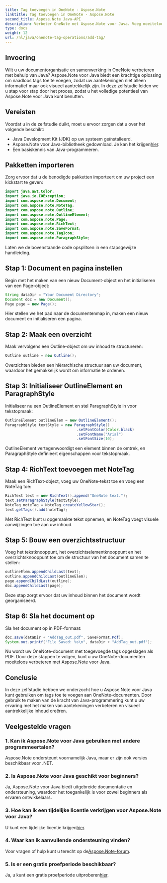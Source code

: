 ```yaml
---
title: Tag toevoegen in OneNote - Aspose.Note
linktitle: Tag toevoegen in OneNote - Aspose.Note
second_title: Aspose.Note Java-API
description: Verbeter OneNote met Aspose.Note voor Java. Voeg moeiteloos tags toe met behulp van onze stapsgewijze handleiding. Verbeter nu de organisatie en samenwerking!
type: docs
weight: 12
url: /nl/java/onenote-tag-operations/add-tag/
---
```

## Invoering
Wilt u uw documentorganisatie en samenwerking in OneNote verbeteren met behulp van Java? Aspose.Note voor Java biedt een krachtige oplossing om naadloos tags toe te voegen, zodat uw aantekeningen niet alleen informatief maar ook visueel aantrekkelijk zijn. In deze zelfstudie leiden we u stap voor stap door het proces, zodat u het volledige potentieel van Aspose.Note voor Java kunt benutten.
## Vereisten
Voordat u in de zelfstudie duikt, moet u ervoor zorgen dat u over het volgende beschikt:
- Java Development Kit (JDK) op uw systeem geïnstalleerd.
-  Aspose.Note voor Java-bibliotheek gedownload. Je kan het krijgen[hier](https://releases.aspose.com/note/java/).
- Een basiskennis van Java-programmeren.
## Pakketten importeren
Zorg ervoor dat u de benodigde pakketten importeert om uw project een kickstart te geven:
```java
import java.awt.Color;
import java.io.IOException;
import com.aspose.note.Document;
import com.aspose.note.NoteTag;
import com.aspose.note.Outline;
import com.aspose.note.OutlineElement;
import com.aspose.note.Page;
import com.aspose.note.RichText;
import com.aspose.note.SaveFormat;
import com.aspose.note.TagIcon;
import com.aspose.note.ParagraphStyle;
```
Laten we de bovenstaande code opsplitsen in een stapsgewijze handleiding.
## Stap 1: Document en pagina instellen
Begin met het maken van een nieuw Document-object en het initialiseren van een Page-object:
```java
String dataDir = "Your Document Directory";
Document doc = new Document();
Page page = new Page();
```
Hier stellen we het pad naar de documentenmap in, maken een nieuw document en initialiseren een pagina.
## Stap 2: Maak een overzicht
Maak vervolgens een Outline-object om uw inhoud te structureren:
```java
Outline outline = new Outline();
```
Overzichten bieden een hiërarchische structuur aan uw document, waardoor het gemakkelijk wordt om informatie te ordenen.
## Stap 3: Initialiseer OutlineElement en ParagraphStyle
Initialiseer nu een OutlineElement en stel ParagraphStyle in voor tekstopmaak:
```java
OutlineElement outlineElem = new OutlineElement();
ParagraphStyle textStyle = new ParagraphStyle()
                                .setFontColor(Color.black)
                                .setFontName("Arial")
                                .setFontSize(10);
```
OutlineElement vertegenwoordigt een element binnen de omtrek, en ParagraphStyle definieert eigenschappen voor tekstopmaak.
## Stap 4: RichText toevoegen met NoteTag
Maak een RichText-object, voeg uw OneNote-tekst toe en voeg een NoteTag toe:
```java
RichText text = new RichText().append("OneNote text.");
text.setParagraphStyle(textStyle);
NoteTag noteTag = NoteTag.createYellowStar();
text.getTags().add(noteTag);
```
Met RichText kunt u opgemaakte tekst opnemen, en NoteTag voegt visuele aanwijzingen toe aan uw inhoud.
## Stap 5: Bouw een overzichtsstructuur
Voeg het tekstknooppunt, het overzichtselementknooppunt en het overzichtsknooppunt toe om de structuur van het document samen te stellen:
```java
outlineElem.appendChildLast(text);
outline.appendChildLast(outlineElem);
page.appendChildLast(outline);
doc.appendChildLast(page);
```
Deze stap zorgt ervoor dat uw inhoud binnen het document wordt georganiseerd.
## Stap 6: Sla het document op
Sla het document op in PDF-formaat:
```java
doc.save(dataDir + "AddTag_out.pdf", SaveFormat.Pdf);
System.out.printf("File Saved: %s\n", dataDir + "AddTag_out.pdf");
```
Nu wordt uw OneNote-document met toegevoegde tags opgeslagen als PDF.
Door deze stappen te volgen, kunt u uw OneNote-documenten moeiteloos verbeteren met Aspose.Note voor Java.
## Conclusie
In deze zelfstudie hebben we onderzocht hoe u Aspose.Note voor Java kunt gebruiken om tags toe te voegen aan OneNote-documenten. Door gebruik te maken van de kracht van Java-programmering kunt u uw ervaring met het maken van aantekeningen verbeteren en visueel aantrekkelijke inhoud creëren.
## Veelgestelde vragen
### 1. Kan ik Aspose.Note voor Java gebruiken met andere programmeertalen?
Aspose.Note ondersteunt voornamelijk Java, maar er zijn ook versies beschikbaar voor .NET.
### 2. Is Aspose.Note voor Java geschikt voor beginners?
Ja, Aspose.Note voor Java biedt uitgebreide documentatie en ondersteuning, waardoor het toegankelijk is voor zowel beginners als ervaren ontwikkelaars.
### 3. Hoe kan ik een tijdelijke licentie verkrijgen voor Aspose.Note voor Java?
 U kunt een tijdelijke licentie krijgen[hier](https://purchase.aspose.com/temporary-license/).
### 4. Waar kan ik aanvullende ondersteuning vinden?
 Voor vragen of hulp kunt u terecht op de[Aspose.Note-forum](https://forum.aspose.com/c/note/28).
### 5. Is er een gratis proefperiode beschikbaar?
 Ja, u kunt een gratis proefperiode uitproberen[hier](https://releases.aspose.com/).
